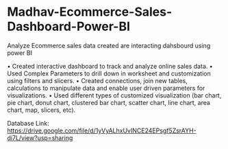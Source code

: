 # Madhav-Ecommerce-Sales-Dashboard-Power-BI
Analyze Ecommerce sales data created are interacting dahsbourd using power BI

•	Created interactive dashboard to track and analyze online sales data.
•	Used Complex Parameters to drill down in worksheet and customization using filters and slicers.
•	Created connections, join new tables, calculations to manipulate data and enable user driven parameters for visualizations.
•	Used different types of customized visualization (bar chart, pie chart, donut chart, clustered bar chart, scatter chart, line chart, area chart, map, slicers, etc).

Database Link: https://drive.google.com/file/d/1yVyALhxUvINCE24EPsgf5ZsrAYH-di7L/view?usp=sharing

